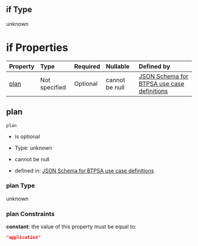 ## if Type

unknown

# if Properties

| Property      | Type          | Required | Nullable       | Defined by                                                                                                                                                                                                                                    |
| :------------ | :------------ | :------- | :------------- | :-------------------------------------------------------------------------------------------------------------------------------------------------------------------------------------------------------------------------------------------- |
| [plan](#plan) | Not specified | Optional | cannot be null | [JSON Schema for BTPSA use case definitions](btpsa-usecase-properties-services-items-allof-1-then-allof-123-then-allof-1-if-properties-plan.md "undefined#/properties/services/items/allOf/1/then/allOf/123/then/allOf/1/if/properties/plan") |

## plan



`plan`

*   is optional

*   Type: unknown

*   cannot be null

*   defined in: [JSON Schema for BTPSA use case definitions](btpsa-usecase-properties-services-items-allof-1-then-allof-123-then-allof-1-if-properties-plan.md "undefined#/properties/services/items/allOf/1/then/allOf/123/then/allOf/1/if/properties/plan")

### plan Type

unknown

### plan Constraints

**constant**: the value of this property must be equal to:

```json
"application"
```

